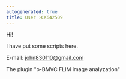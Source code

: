 ```yaml
---
autogenerated: true
title: User ›CK642509
---
```


Hi!

I have put some scripts here.

E-mail: john830110@gmail.com

The plugin "o-BMVC FLIM image analyzation"
